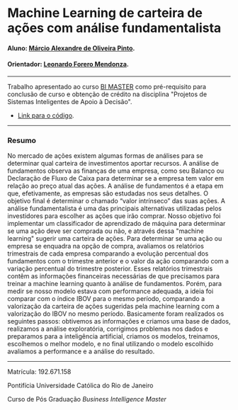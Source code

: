 <!-- antes de enviar a versão final, solicitamos que todos os comentários, colocados para orientação ao aluno, sejam removidos do arquivo -->

# Machine Learning de carteira de ações com análise fundamentalista

#### Aluno: [Márcio Alexandre de Oliveira Pinto](https://github.com/marcioalexandrepinto).
#### Orientador: [Leonardo Forero Mendonza](https://github.com/leofome8).

---

Trabalho apresentado ao curso [BI MASTER](https://ica.puc-rio.ai/bi-master) como pré-requisito para conclusão de curso e obtenção de crédito na disciplina "Projetos de Sistemas Inteligentes de Apoio à Decisão".

- [Link para o código](https://github.com/marcioalexandrepinto/proj-bi-master-pucrj/blob/main/TCC%20BI%20Master%20-%20Carteira%20de%20A%C3%A7%C3%B5es.ipynb).

---

### Resumo

<!-- trocar o texto abaixo pelo resumo do trabalho, em português -->
  No mercado de ações existem algumas formas de análises para se determinar qual carteira de investimentos aportar recursos. A análise de fundamentos observa as finanças de uma empresa, como seu Balanço ou Declaração de Fluxo de Caixa para determinar se a empresa tem valor em relação ao preço atual das ações. A análise de fundamentos é a etapa em que, efetivamente, as empresas são estudadas nos seus detalhes. O objetivo final é determinar o chamado “valor intrínseco” das suas ações. A análise fundamentalista é uma das principais alternativas utilizadas pelos investidores para escolher as ações que irão comprar.
  Nosso objetivo foi implementar um classificador de aprendizado de máquina para determinar se uma ação deve ser comprada ou não, e através dessa "machine learning" sugerir uma carteira de ações. Para determinar se uma ação ou empresa se enquadra na opção de compra, avaliamos os relatórios trimestrais de cada empresa comparando a evolução percentual dos fundamentos com o trimestre anterior e o valor da ação comparando com a variação percentual do trimestre posterior. Esses relatórios trimestrais contêm as informações financeiras necessárias de que precisamos para treinar a machine learning quanto à análise de fundamentos.
  Porém, para medir se nosso modelo estava com performance adequada, a ideia foi comparar com o índice IBOV para o mesmo período, comparando a valorização da carteira de ações sugeridas pela machine learning com a valorização do IBOV no mesmo período. Basicamente foram realizados os seguintes passos: obtivemos as informações e criamos uma base de dados, realizamos a análise exploratória, corrigimos problemas nos dados e preparamos para a inteligência artificial, criamos os modelos, treinamos, escolhemos o melhor modelo, e no final utilizando o modelo escolhido avaliamos a performance e a  análise do resultado.


---

Matrícula: 192.671.158

Pontifícia Universidade Católica do Rio de Janeiro

Curso de Pós Graduação *Business Intelligence Master*

